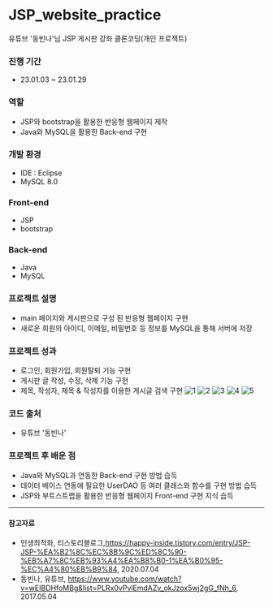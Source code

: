 # JSP_website_practice
유튜브 '동빈나'님 JSP 게시판 강좌 클론코딩(개인 프로젝트)

### 진행 기간
- 23.01.03 ~ 23.01.29

### 역할
- JSP와 bootstrap을 활용한 반응형 웹페이지 제작
- Java와 MySQL을 활용한 Back-end 구현

### 개발 환경
- IDE : Eclipse
- MySQL 8.0

### Front-end
- JSP
- bootstrap

### Back-end
- Java
- MySQL

### 프로젝트 설명
- main 페이지와 게시판으로 구성 된 반응형 웹페이지 구현
- 새로운 회원의 아이디, 이메일, 비밀번호 등 정보를 MySQL을 통해 서버에 저장

### 프로젝트 성과
- 로그인, 회원가입, 회원탈퇴 기능 구현
- 게시판 글 작성, 수정, 삭제 기능 구현
- 제목, 작성자, 제목 & 작성자를 이용한 게시글 검색 구현
![1](https://github.com/madorosjang/JSP_website_practice/assets/122807795/8f3b7055-73cd-4c56-ba30-32166db98c03)
![2](https://github.com/madorosjang/JSP_website_practice/assets/122807795/3f0820df-8c58-40ec-b95d-ea767a672b1e)
![3](https://github.com/madorosjang/JSP_website_practice/assets/122807795/728e2e08-41b9-4fbd-9c63-955ab0855613)
![4](https://github.com/madorosjang/JSP_website_practice/assets/122807795/20448439-f117-4494-9abd-4f54ec73656e)
![5](https://github.com/madorosjang/JSP_website_practice/assets/122807795/344566a0-a239-44e8-b731-a7344b5161f7)

### 코드 출처
- 유튜브 '동빈나'

### 프로젝트 후 배운 점
- Java와 MySQL과 연동한 Back-end 구현 방법 습득
- 데이터 베이스 연동에 필요한 UserDAO 등 여러 클래스와 함수를 구현 방법 습득
- JSP와 부트스트랩을 활용한 반응형 웹페이지 Front-end 구현 지식 습득

___
#### 참고자료 
- 인생최적화, 티스토리블로그,<https://happy-inside.tistory.com/entry/JSP-JSP-%EA%B2%8C%EC%8B%9C%ED%8C%90-%EB%A7%8C%EB%93%A4%EA%B8%B0-1%EA%B0%95-%EC%A4%80%EB%B9%84>, 2020.07.04
- 동빈나, 유튜브, <https://www.youtube.com/watch?v=wEIBDHfoMBg&list=PLRx0vPvlEmdAZv_okJzox5wj2gG_fNh_6>, 2017.05.04


